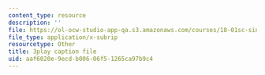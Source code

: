 ```yaml
---
content_type: resource
description: ''
file: https://ol-ocw-studio-app-qa.s3.amazonaws.com/courses/18-01sc-single-variable-calculus-fall-2010/aaf6020e9ecdb00606f51265ca97b9c4_eHJuAByQf5A.srt
file_type: application/x-subrip
resourcetype: Other
title: 3play caption file
uid: aaf6020e-9ecd-b006-06f5-1265ca97b9c4
---
```


